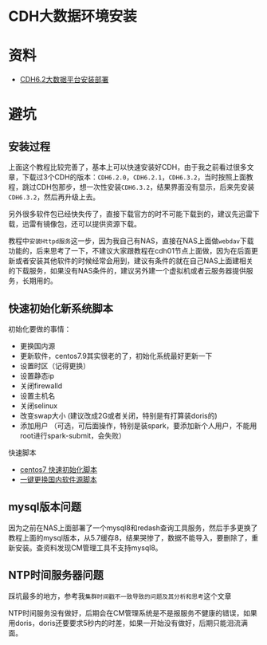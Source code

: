 # CDH大数据环境安装


# 资料

- [CDH6.2大数据平台安装部署](http://wiki.xuwei.tech/hadoop1/cdh.html)


# 避坑

## 安装过程

上面这个教程比较完善了，基本上可以快速安装好CDH，由于我之前看过很多文章，下载过3个CDH的版本：`CDH6.2.0`，`CDH6.2.1`，`CDH6.3.2`，当时按照上面教程，跳过CDH包那步，想一次性安装`CDH6.3.2`，结果界面没有显示，后来先安装`CDH6.3.2`，然后再升级上去。

另外很多软件包已经快失传了，直接下载官方的时不可能下载到的，建议先迅雷下载，迅雷有镜像包，还可以提供资源下载。

教程中`安装Httpd服务`这一步，因为我自己有NAS，直接在NAS上面做`webdav`下载功能的，后来思考了一下，不建议大家跟教程在cdh01节点上面做，因为在后面更新或者安装其他软件的时候经常会用到，建议有条件的就在自己NAS上面建相关的下载服务，如果没有NAS条件的，建议另外建一个虚拟机或者云服务器提供服务，长期用的。

## 快速初始化新系统脚本

初始化要做的事情：
- 更换国内源
- 更新软件，centos7.9其实很老的了，初始化系统最好更新一下
- 设置时区（记得更换）
- 设置静态ip
- 关闭firewalld
- 设置主机名
- 关闭selinux
- 改变swap大小 (建议改成2G或者关闭，特别是有打算装doris的)
- 添加用户 （可选，可后面操作，特别是装spark，要添加新个人用户，不能用root进行spark-submit，会失败）


快速脚本
- [centos7 快速初始化脚本](https://github.com/bboysoulcn/centos.git)
- [一键更换国内软件源脚本](https://gitee.com/SuperManito/LinuxMirrors)

## mysql版本问题

因为之前在NAS上面部署了一个mysql8和redash查询工具服务，然后手多更换了教程上面的mysql版本，从5.7缓存8，结果哭惨了，数据不能导入，要删除了，重新安装。查资料发现CM管理工具不支持mysql8。

## NTP时间服务器问题

踩坑最多的地方，参考我`集群时间戳不一致导致的问题及其分析和思考`这个文章

NTP时间服务没有做好，后期会在CM管理系统是不是报服务不健康的错误，如果用doris，doris还要要求5秒内的时差，如果一开始没有做好，后期只能泪流满面。